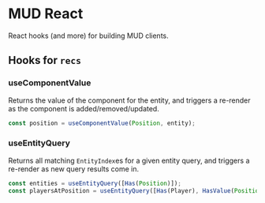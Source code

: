 # MUD React

React hooks (and more) for building MUD clients.

## Hooks for `recs`

### useComponentValue

Returns the value of the component for the entity, and triggers a re-render as the component is added/removed/updated.

```typescript
const position = useComponentValue(Position, entity);
```

### useEntityQuery

Returns all matching `EntityIndex`es for a given entity query, and triggers a re-render as new query results come in.

```typescript
const entities = useEntityQuery([Has(Position)]);
const playersAtPosition = useEntityQuery([Has(Player), HasValue(Position, { x: 0, y: 0 })]);
```
